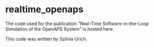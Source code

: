 # realtime_openaps
The code used for the publication "Real-Time Software-in-the-Loop Simulation of the OpenAPS System" is hosted here.

This code was written by Szilvia Urich.
